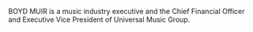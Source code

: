 BOYD MUIR is a music industry executive and the Chief Financial Officer and Executive Vice President of Universal Music Group.
